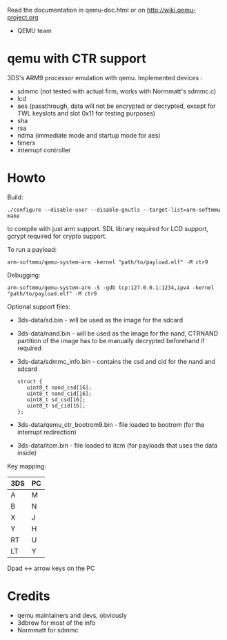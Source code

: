 Read the documentation in qemu-doc.html or on http://wiki.qemu-project.org

- QEMU team

qemu with CTR support
==============
3DS's ARM9 processor emulation with qemu.
Implemented devices :
 - sdmmc (not tested with actual firm, works with Normmatt's sdmmc.c)
 - lcd
 - aes (passthrough, data will not be encrypted or decrypted, except for TWL keyslots and slot 0x11 for testing purposes)
 - sha
 - rsa
 - ndma (immediate mode and startup mode for aes)
 - timers
 - interrupt controller

Howto
==============
Build:
```
./configure --disable-user --disable-gnutls --target-list=arm-softmmu
make
```
to compile with just arm support. SDL library required for LCD support, gcrypt required for crypto support.

To run a payload:
```
arm-softmmu/qemu-system-arm -kernel "path/to/payload.elf" -M ctr9
```

Debugging:
```
arm-softmmu/qemu-system-arm -S -gdb tcp:127.0.0.1:1234,ipv4 -kernel "path/to/payload.elf" -M ctr9
```

Optional support files:
 - 3ds-data/sd.bin - will be used as the image for the sdcard
 - 3ds-data/nand.bin - will be used as the image for the nand, CTRNAND partition of the image has to be manually decrypted beforehand if required
 - 3ds-data/sdmmc_info.bin - contains the csd and cid for the nand and sdcard

   ```
   struct {
      uint8_t nand_csd[16];
	  uint8_t nand_cid[16];
	  uint8_t sd_csd[16];
	  uint8_t sd_cid[16];
   };
   ```
 - 3ds-data/qemu_ctr_bootrom9.bin - file loaded to bootrom (for the interrupt redirection)
 - 3ds-data/itcm.bin - file loaded to itcm (for payloads that uses the data inside)

Key mapping:

| 3DS | PC |
|-----|----|
| A   | M  |
| B   | N  |
| X   | J  |
| Y   | H  |
| RT  | U  |
| LT  | Y  |

Dpad <-> arrow keys on the PC

Credits
==============
 - qemu maintainers and devs, obviously
 - 3dbrew for most of the info
 - Normmatt for sdmmc